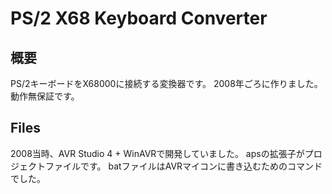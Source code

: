 # PS/2 X68 Keyboard Converter
## 概要
PS/2キーボードをX68000に接続する変換器です。
2008年ごろに作りました。動作無保証です。

## Files
2008当時、AVR Studio 4 + WinAVRで開発していました。
apsの拡張子がプロジェクトファイルです。
batファイルはAVRマイコンに書き込むためのコマンドでした。
